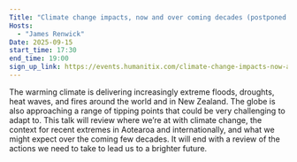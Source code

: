 ```yaml
---
Title: "Climate change impacts, now and over coming decades (postponed from August)"
Hosts:
  - "James Renwick"
Date: 2025-09-15
start_time: 17:30
end_time: 19:00
sign_up_link: https://events.humanitix.com/climate-change-impacts-now-and-over-coming-decades/tickets
---
```


The warming climate is delivering increasingly extreme floods, droughts, heat
waves, and fires around the world and in New Zealand. The globe is also
approaching a range of tipping points that could be very challenging to adapt
to. This talk will review where we’re at with climate change, the context for
recent extremes in Aotearoa and internationally, and what we might expect over
the coming few decades. It will end with a review of the actions we need to
take to lead us to a brighter future.

